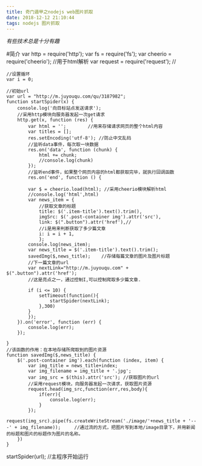 ```yaml
---
title: 奇门遁甲之nodejs web图片抓取
date: 2018-12-12 21:10:44
tags: nodejs 图片抓取
---
```


*有些技术总是十分有趣*

#简介
    var http = require('http');
    var fs = require('fs');
    var cheerio = require('cheerio');  //用于html解析
    var request = require('request');  //

    //设置循环
    var i = 0;

    //初始url 
    var url = "http://m.juyouqu.com/qu/3187982"; 
    function startSpider(x) {
        console.log('向目标站点发送请求');
        //采用http模块向服务器发起一次get请求      
        http.get(x, function (res) {     
            var html = '';        //用来存储请求网页的整个html内容
            var titles = [];        
            res.setEncoding('utf-8'); //防止中文乱码
            //监听data事件，每次取一块数据
            res.on('data', function (chunk) {   
                html += chunk;
                //console.log(chunk)
            });
            //监听end事件，如果整个网页内容的html都获取完毕，就执行回调函数
            res.on('end', function () {

            var $ = cheerio.load(html); //采用cheerio模块解析html
            //console.log('html',html)
            var news_item = {
                //获取文章的标题
                title: $('.item-title').text().trim(),
                imgSrc: $('.post-container img').attr('src'),
                link: $(".button").attr('href'),//
                //i是用来判断获取了多少篇文章
                i: i = i + 1,     
                };
            console.log(news_item);
            var news_title = $('.item-title').text().trim();
            savedImg($,news_title);    //存储每篇文章的图片及图片标题
            //下一篇文章的url
            var nextLink="http://m.juyouqu.com" + $(".button").attr('href');
            //这是亮点之一，通过控制I,可以控制爬取多少篇文章.

            if (i <= 10) {                
                setTimeout(function(){
                    startSpider(nextLink);
                },300)
            }
            });
        }).on('error', function (err) {
            console.log(err);
        });

    }
    //该函数的作用：在本地存储所爬取到的图片资源
    function savedImg($,news_title) {
        $('.post-container img').each(function (index, item) {
            var img_title = news_title+index;
            var img_filename = img_title + '.jpg';
            var img_src = $(this).attr('src'); //获取图片的url
            //采用request模块，向服务器发起一次请求，获取图片资源
            request.head(img_src,function(err,res,body){
                if(err){
                    console.log(err);
                }
            });
            request(img_src).pipe(fs.createWriteStream('./image/'+news_title + '---' + img_filename));     //通过流的方式，把图片写到本地/image目录下，并用新闻的标题和图片的标题作为图片的名称。
        })
    }


startSpider(url);      //主程序开始运行
